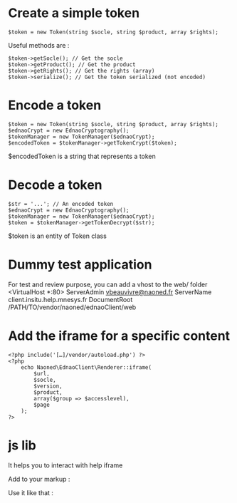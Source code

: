 # Create a simple token

    $token = new Token(string $socle, string $product, array $rights);

Useful methods are :

    $token->getSocle(); // Get the socle
    $token->getProduct(); // Get the product
    $token->getRights(); // Get the rights (array)
    $token->serialize(); // Get the token serialized (not encoded)

# Encode a token

    $token = new Token(string $socle, string $product, array $rights);
    $ednaoCrypt = new EdnaoCryptography();
    $tokenManager = new TokenManager($ednaoCrypt);
    $encodedToken = $tokenManager->getTokenCrypt($token);

$encodedToken is a string that represents a token

# Decode a token

    $str = '...'; // An encoded token
    $ednaoCrypt = new EdnaoCryptography();
    $tokenManager = new TokenManager($ednaoCrypt);
    $token = $tokenManager->getTokenDecrypt($str);

$token is an entity of Token class

# Dummy test application
For test and review purpose, you can add a vhost to the web/ folder
    <VirtualHost *:80>
        ServerAdmin vbeauvivre@naoned.fr
        ServerName client.insitu.help.mnesys.fr
        DocumentRoot /PATH/TO/vendor/naoned/ednaoClient/web
    </VirtualHost>


# Add the iframe for a specific content
    <?php include('[…]/vendor/autoload.php') ?>
    <?php
        echo Naoned\EdnaoClient\Renderer::iframe(
            $url,
            $socle,
            $version,
            $product,
            array($group => $accesslevel),
            $page
        );
    ?>

# js lib
It helps you to interact with help iframe

Add to your markup :
    <script type="text/javascript" src="js/ednaoManager.js"></script>

Use it like that :
    <script type="text/javascript">
        ednaoManager.goToContext('classement');
    </script>

